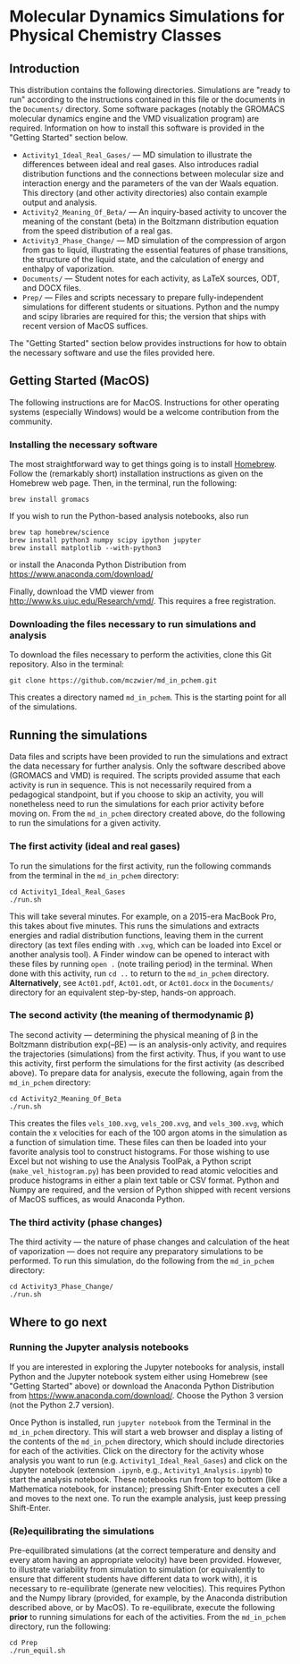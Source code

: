 # Molecular Dynamics Simulations for Physical Chemistry Classes

## Introduction

This distribution contains the following directories. Simulations are
"ready to run" according to the instructions contained in this file or
the documents in the `Documents/` directory. Some software packages
(notably the GROMACS molecular dynamics engine and the VMD
visualization program) are required. Information on how to install
this software is provided in the "Getting Started" section below.

* `Activity1_Ideal_Real_Gases/` — MD simulation to illustrate the
  differences between ideal and real gases. Also introduces radial
  distribution functions and the connections between molecular size
  and interaction energy and the parameters of the van der Waals
  equation. This directory (and other activity directories) also
  contain example output and analysis.
* `Activity2_Meaning_Of_Beta/` — An inquiry-based activity to uncover
  the meaning of the constant (beta) in the Boltzmann distribution
  equation from the speed distribution of a real gas.
* `Activity3_Phase_Change/` — MD simulation of the compression of
  argon from gas to liquid, illustrating the essential features of
  phase transitions, the structure of the liquid state, and the
  calculation of energy and enthalpy of vaporization.
* `Documents/` — Student notes for each activity, as LaTeX sources,
  ODT, and DOCX files.
* `Prep/` — Files and scripts necessary to prepare fully-independent
  simulations for different students or situations. Python and the
  numpy and scipy libraries are required for this; the version that
  ships with recent version of MacOS suffices.
  
The "Getting Started" section below provides instructions for how to
obtain the necessary software and use the files provided here.

## Getting Started (MacOS)

The following instructions are for MacOS. Instructions for other
operating systems (especially Windows) would be a welcome contribution
from the community.

### Installing the necessary software
The most straightforward way to get things going is to install
[Homebrew](https://brew.sh/). Follow the (remarkably short)
installation instructions as given on the Homebrew web page.  Then, in
the terminal, run the following:
```
brew install gromacs
```

If you wish to run the Python-based analysis notebooks, also run
```
brew tap homebrew/science
brew install python3 numpy scipy ipython jupyter
brew install matplotlib --with-python3
```
or install the Anaconda Python Distribution from 
<https://www.anaconda.com/download/>

Finally, download the VMD viewer from
<http://www.ks.uiuc.edu/Research/vmd/>. This requires a free
registration.

### Downloading the files necessary to run simulations and analysis

To download the files necessary to perform the activities, clone this
Git repository. Also in the terminal:

`git clone https://github.com/mczwier/md_in_pchem.git`

This creates a directory named `md_in_pchem`. This is the starting
point for all of the simulations.


## Running the simulations

Data files and scripts have been provided to run the simulations and
extract the data necessary for further analysis. Only the software
described above (GROMACS and VMD) is required. The scripts provided
assume that each activity is run in sequence. This is not necessarily
required from a pedagogical standpoint, but if you choose to skip an
activity, you will nonetheless need to run the simulations for each
prior activity before moving on. From the `md_in_pchem` directory
created above, do the following to run the simulations for a given activity.

### The first activity (ideal and real gases)
To run the simulations for the first activity, run the following
commands from the terminal in the `md_in_pchem` directory:

```
cd Activity1_Ideal_Real_Gases 
./run.sh
```

This will take several minutes. For example, on a 2015-era MacBook
Pro, this takes about five minutes. This runs the simulations and
extracts energies and radial distribution functions, leaving them in
the current directory (as text files ending with `.xvg`, which can be
loaded into Excel or another analysis tool). A Finder window can be
opened to interact with these files by running `open .` (note trailing
period) in the terminal. When done with this activity, run `cd ..` to
return to the `md_in_pchem` directory. **Alternatively**, see
`Act01.pdf`, `Act01.odt`, or `Act01.docx` in the `Documents/`
directory for an equivalent step-by-step, hands-on approach.

### The second activity (the meaning of thermodynamic β)

The second activity — determining the physical meaning of β in the
Boltzmann distribution exp(–βE) — is an analysis-only activity, and
requires the trajectories (simulations) from the first activity. Thus,
if you want to use this activity, first perform the simulations for
the first activity (as described above). To prepare data for analysis,
execute the following, again from the `md_in_pchem` directory:

```
cd Activity2_Meaning_Of_Beta
./run.sh
```

This creates the files `vels_100.xvg`, `vels_200.xvg`, and
`vels_300.xvg`, which contain the x velocities for each of the 100
argon atoms in the simulation as a function of simulation time. These
files can then be loaded into your favorite analysis tool to construct
histograms. For those wishing to use Excel but not wishing to use the
Analysis ToolPak, a Python script (`make_vel_histogram.py`) has been
provided to read atomic velocities and produce histograms in either a
plain text table or CSV format. Python and Numpy are required, and the
version of Python shipped with recent versions of MacOS suffices, as
would Anaconda Python.

### The third activity (phase changes)

The third activity — the nature of phase changes and calculation of
the heat of vaporization — does not require any preparatory
simulations to be performed. To run this simulation, do the following
from the `md_in_pchem` directory:

```
cd Activity3_Phase_Change/
./run.sh
```

## Where to go next

### Running the Jupyter analysis notebooks

If you are interested in exploring the Jupyter notebooks for analysis,
install Python and the Jupyter notebook system either using Homebrew
(see "Getting Started" above) or download the Anaconda Python
Distribution from <https://www.anaconda.com/download/>. Choose the
Python 3 version (not the Python 2.7 version).

Once Python is installed, run `jupyter notebook` from the Terminal in
the `md_in_pchem` directory. This will start a web browser and display
a listing of the contents of the `md_in_pchem` directory, which should
include directories for each of the activities. Click on the directory
for the activity whose analysis you want to run
(e.g. `Activity1_Ideal_Real_Gases`) and click on the Jupyter notebook
(extension `.ipynb`, e.g., `Activity1_Analysis.ipynb`) to start the
analysis notebook. These notebooks run from top to bottom (like a
Mathematica notebook, for instance); pressing Shift-Enter executes a
cell and moves to the next one. To run the example analysis, just keep
pressing Shift-Enter.

### (Re)equilibrating the simulations

Pre-equilibrated simulations (at the correct temperature and density
and every atom having an appropriate velocity) have been
provided. However, to illustrate variability from simulation to
simulation (or equivalently to ensure that different students have
different data to work with), it is necessary to re-equilibrate
(generate new velocities). This requires Python and the Numpy library
(provided, for example, by the Anaconda distribution described above,
or by MacOS). To re-equilibrate, execute the following **prior** to
running simulations for each of the activities. From the `md_in_pchem`
directory, run the following:

```
cd Prep
./run_equil.sh
```

